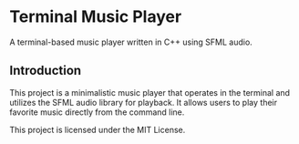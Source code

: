 # Terminal Music Player

A terminal-based music player written in C++ using SFML audio.

## Introduction

This project is a minimalistic music player that operates in the terminal and utilizes the SFML audio library for playback. It allows users to play their favorite music directly from the command line.

This project is licensed under the MIT License.
